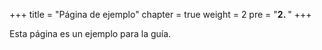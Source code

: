 +++
title = "Página de ejemplo"
chapter = true
weight = 2
pre = "<b>2. </b>"
+++

Esta página es un ejemplo para la guía.
